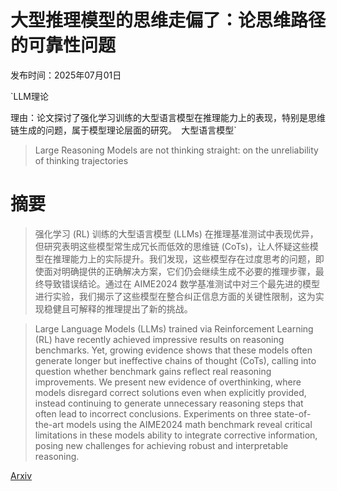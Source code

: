 # 大型推理模型的思维走偏了：论思维路径的可靠性问题

发布时间：2025年07月01日

`LLM理论

理由：论文探讨了强化学习训练的大型语言模型在推理能力上的表现，特别是思维链生成的问题，属于模型理论层面的研究。` `大型语言模型`

> Large Reasoning Models are not thinking straight: on the unreliability of thinking trajectories

# 摘要

> 强化学习 (RL) 训练的大型语言模型 (LLMs) 在推理基准测试中表现优异，但研究表明这些模型常生成冗长而低效的思维链 (CoTs)，让人怀疑这些模型在推理能力上的实际提升。我们发现，这些模型存在过度思考的问题，即使面对明确提供的正确解决方案，它们仍会继续生成不必要的推理步骤，最终导致错误结论。通过在 AIME2024 数学基准测试中对三个最先进的模型进行实验，我们揭示了这些模型在整合纠正信息方面的关键性限制，这为实现稳健且可解释的推理提出了新的挑战。

> Large Language Models (LLMs) trained via Reinforcement Learning (RL) have recently achieved impressive results on reasoning benchmarks. Yet, growing evidence shows that these models often generate longer but ineffective chains of thought (CoTs), calling into question whether benchmark gains reflect real reasoning improvements. We present new evidence of overthinking, where models disregard correct solutions even when explicitly provided, instead continuing to generate unnecessary reasoning steps that often lead to incorrect conclusions. Experiments on three state-of-the-art models using the AIME2024 math benchmark reveal critical limitations in these models ability to integrate corrective information, posing new challenges for achieving robust and interpretable reasoning.

[Arxiv](https://arxiv.org/abs/2507.00711)